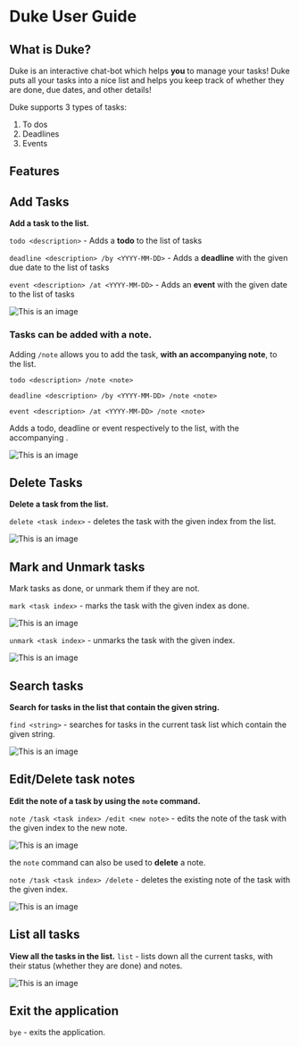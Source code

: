 # Duke User Guide

## What is Duke?
Duke is an interactive chat-bot which helps **you** to manage your tasks! Duke puts all your tasks into a nice list and
helps you keep track of whether they are done, due dates, and other details!

Duke supports 3 types of tasks:
1. To dos
2. Deadlines
3. Events

## Features 

## Add Tasks

**Add a task to the list.**

``` todo <description> ``` - Adds a **todo** to the list of tasks

``` deadline <description> /by <YYYY-MM-DD> ``` - Adds a **deadline** with the given due date to the list of tasks

``` event <description> /at <YYYY-MM-DD> ``` - Adds an **event** with the given date to the list of tasks

![This is an image](/src/main/resources/images/todo_deadline_ss.png)

### Tasks can be added with a note.
Adding ```/note``` allows you to add the task, **with an accompanying note**, to the list.

``` todo <description> /note <note> ```

``` deadline <description> /by <YYYY-MM-DD> /note <note> ```

``` event <description> /at <YYYY-MM-DD> /note <note> ```

Adds a todo, deadline or event respectively to the list, with the accompanying <note>.

![This is an image](/images/event_note_ss.png)

## Delete Tasks

**Delete a task from the list.**

``` delete <task index> ``` - deletes the task with the given index from the list.

![This is an image](/images/delete_ss.png)

## Mark and Unmark tasks
Mark tasks as done, or unmark them if they are not.

``` mark <task index> ``` - marks the task with the given index as done.

![This is an image](/images/mark_ss.png)

``` unmark <task index> ``` - unmarks the task with the given index.

![This is an image](/images/unmark_ss.png)

## Search tasks
**Search for tasks in the list that contain the given string.**

``` find <string> ``` - searches for tasks in the current task list which contain the given string.

![This is an image](/images/find_ss.png)

## Edit/Delete task notes
**Edit the note of a task by using the ``` note ``` command.**

``` note /task <task index> /edit <new note> ``` - edits the note of the task with the given index to the new note.

![This is an image](/images/edit_note_ss.png)

the ``` note ``` command can also be used to **delete** a note.

``` note /task <task index> /delete ``` - deletes the existing note of the task with the given index.

![This is an image](/images/delete_note_ss.png)

## List all tasks
**View all the tasks in the list.**
``` list ``` - lists down all the current tasks, with their status (whether they are done) and notes.

![This is an image](/images/list_ss.png)

## Exit the application
``` bye ``` - exits the application.
